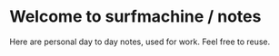 Welcome to surfmachine / notes
===============================================================================

Here are personal day to day notes, used for work.
Feel free to reuse.
